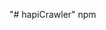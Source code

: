 "# hapiCrawler" 
                                                                                         npm